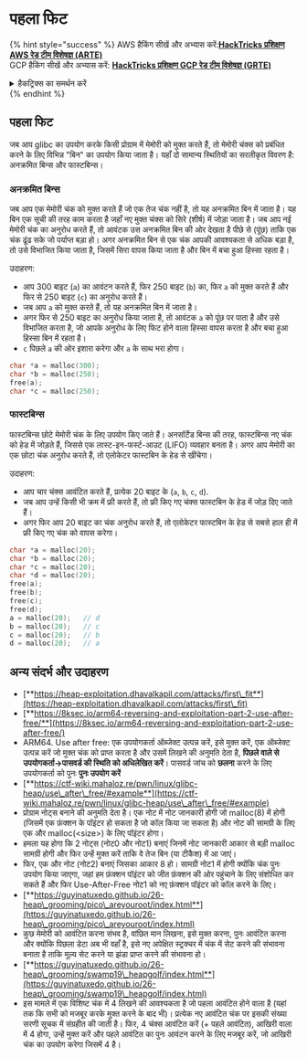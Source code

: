 # पहला फिट

{% hint style="success" %}
AWS हैकिंग सीखें और अभ्यास करें:<img src="/.gitbook/assets/arte.png" alt="" data-size="line">[**HackTricks प्रशिक्षण AWS रेड टीम विशेषज्ञ (ARTE)**](https://training.hacktricks.xyz/courses/arte)<img src="/.gitbook/assets/arte.png" alt="" data-size="line">\
GCP हैकिंग सीखें और अभ्यास करें: <img src="/.gitbook/assets/grte.png" alt="" data-size="line">[**HackTricks प्रशिक्षण GCP रेड टीम विशेषज्ञ (GRTE)**<img src="/.gitbook/assets/grte.png" alt="" data-size="line">](https://training.hacktricks.xyz/courses/grte)

<details>

<summary>हैकट्रिक्स का समर्थन करें</summary>

* [**सदस्यता योजनाएं**](https://github.com/sponsors/carlospolop) की जाँच करें!
* **शामिल हों** 💬 [**डिस्कॉर्ड समूह**](https://discord.gg/hRep4RUj7f) या [**टेलीग्राम समूह**](https://t.me/peass) या हमें **ट्विटर** 🐦 पर **फॉलो** करें [**@hacktricks\_live**](https://twitter.com/hacktricks\_live)**.**
* **हैकिंग ट्रिक्स साझा करें, हैकट्रिक्स** [**HackTricks**](https://github.com/carlospolop/hacktricks) और [**HackTricks Cloud**](https://github.com/carlospolop/hacktricks-cloud) github रेपो में PR जमा करके.

</details>
{% endhint %}

## **पहला फिट**

जब आप glibc का उपयोग करके किसी प्रोग्राम में मेमोरी को मुक्त करते हैं, तो मेमोरी चंक्स को प्रबंधित करने के लिए विभिन्न "बिन" का उपयोग किया जाता है। यहाँ दो सामान्य स्थितियों का सरलीकृत विवरण है: अनक्रमित बिन्स और फास्टबिन्स।

### अनक्रमित बिन्स

जब आप एक मेमोरी चंक को मुक्त करते हैं जो एक तेज चंक नहीं है, तो यह अनक्रमित बिन में जाता है। यह बिन एक सूची की तरह काम करता है जहाँ नए मुक्त चंक्स को सिरे (शीर्ष) में जोड़ा जाता है। जब आप नई मेमोरी चंक का अनुरोध करते हैं, तो आवंटक उस अनक्रमित बिन की ओर देखता है पीछे से (पूंछ) ताकि एक चंक ढूंढ सके जो पर्याप्त बड़ा हो। अगर अनक्रमित बिन से एक चंक आपकी आवश्यकता से अधिक बड़ा है, तो उसे विभाजित किया जाता है, जिसमें सिरा वापस किया जाता है और बिन में बचा हुआ हिस्सा रहता है।

उदाहरण:

* आप 300 बाइट (`a`) का आवंटन करते हैं, फिर 250 बाइट (`b`) का, फिर `a` को मुक्त करते हैं और फिर से 250 बाइट (`c`) का अनुरोध करते हैं।
* जब आप `a` को मुक्त करते हैं, तो यह अनक्रमित बिन में जाता है।
* अगर फिर से 250 बाइट का अनुरोध किया जाता है, तो आवंटक `a` को पूंछ पर पाता है और उसे विभाजित करता है, जो आपके अनुरोध के लिए फिट होने वाला हिस्सा वापस करता है और बचा हुआ हिस्सा बिन में रहता है।
* `c` पिछले `a` की ओर इशारा करेगा और `a` के साथ भरा होगा।
```c
char *a = malloc(300);
char *b = malloc(250);
free(a);
char *c = malloc(250);
```
### फास्टबिन्स

फास्टबिन्स छोटे मेमोरी चंक के लिए उपयोग किए जाते हैं। अनसॉर्टेड बिन्स की तरह, फास्टबिन्स नए चंक को हेड में जोड़ते हैं, जिससे एक लास्ट-इन-फर्स्ट-आउट (LIFO) व्यवहार बनता है। अगर आप मेमोरी का एक छोटा चंक अनुरोध करते हैं, तो एलोकेटर फास्टबिन के हेड से खींचेगा।

उदाहरण:

* आप चार चंक्स आवंटित करते हैं, प्रत्येक 20 बाइट के (`a`, `b`, `c`, `d`).
* जब आप उन्हें किसी भी क्रम में फ्री करते हैं, तो फ्री किए गए चंक्स फास्टबिन के हेड में जोड़ दिए जाते हैं।
* अगर फिर आप 20 बाइट का चंक अनुरोध करते हैं, तो एलोकेटर फास्टबिन के हेड से सबसे हाल ही में फ्री किए गए चंक को वापस करेगा।
```c
char *a = malloc(20);
char *b = malloc(20);
char *c = malloc(20);
char *d = malloc(20);
free(a);
free(b);
free(c);
free(d);
a = malloc(20);   // d
b = malloc(20);   // c
c = malloc(20);   // b
d = malloc(20);   // a
```
## अन्य संदर्भ और उदाहरण

* [**https://heap-exploitation.dhavalkapil.com/attacks/first\_fit**](https://heap-exploitation.dhavalkapil.com/attacks/first\_fit)
* [**https://8ksec.io/arm64-reversing-and-exploitation-part-2-use-after-free/**](https://8ksec.io/arm64-reversing-and-exploitation-part-2-use-after-free/)
* ARM64. Use after free: एक उपयोगकर्ता ऑब्जेक्ट उत्पन्न करें, इसे मुक्त करें, एक ऑब्जेक्ट उत्पन्न करें जो मुक्त चंक को प्राप्त करता है और उसमें लिखने की अनुमति देता है, **पिछले वाले से उपयोगकर्ता->पासवर्ड की स्थिति को अधिलेखित करें**। पासवर्ड जांच को **छलना** करने के लिए उपयोगकर्ता को पुनः **पुनः उपयोग करें**
* [**https://ctf-wiki.mahaloz.re/pwn/linux/glibc-heap/use\_after\_free/#example**](https://ctf-wiki.mahaloz.re/pwn/linux/glibc-heap/use\_after\_free/#example)
* प्रोग्राम नोट्स बनाने की अनुमति देता है। एक नोट में नोट जानकारी होगी जो malloc(8) में होगी (जिसमें एक फ़ंक्शन के पॉइंटर हो सकता है जो कॉल किया जा सकता है) और नोट की सामग्री के लिए एक और malloc(\<size>) के लिए पॉइंटर होगा।
* हमला यह होगा कि 2 नोट्स (नोट0 और नोट1) बनाएं जिनमें नोट जानकारी आकार से बड़ी malloc सामग्री होगी और फिर उन्हें मुक्त करें ताकि वे तेज बिन (या टीकैश) में आ जाएं।
* फिर, एक और नोट (नोट2) बनाएं जिसका आकार 8 हो। सामग्री नोट1 में होगी क्योंकि चंक पुनः उपयोग किया जाएगा, जहां हम फ़ंक्शन पॉइंटर को जीत फ़ंक्शन की ओर पहुंचाने के लिए संशोधित कर सकते हैं और फिर Use-After-Free नोट1 को नए फ़ंक्शन पॉइंटर को कॉल करने के लिए।
* [**https://guyinatuxedo.github.io/26-heap\_grooming/pico\_areyouroot/index.html**](https://guyinatuxedo.github.io/26-heap\_grooming/pico\_areyouroot/index.html)
* कुछ मेमोरी को आवंटित करना संभव है, वांछित मान लिखना, इसे मुक्त करना, पुनः आवंटित करना और क्योंकि पिछला डेटा अब भी वहाँ है, इसे नए अपेक्षित स्ट्रक्चर में चंक में सेट करने की संभावना बनाता है ताकि मूल्य सेट करने या झंडा प्राप्त करने की संभावना हो।
* [**https://guyinatuxedo.github.io/26-heap\_grooming/swamp19\_heapgolf/index.html**](https://guyinatuxedo.github.io/26-heap\_grooming/swamp19\_heapgolf/index.html)
* इस मामले में एक विशिष्ट चंक में 4 लिखने की आवश्यकता है जो पहला आवंटित होने वाला है (यहां तक कि सभी को मजबूर करके मुक्त करने के बाद भी)। प्रत्येक नए आवंटित चंक पर इसकी संख्या सरणी सूचक में संग्रहीत की जाती है। फिर, 4 चंक्स आवंटित करें (+ पहले आवंटित), आखिरी वाला में 4 होगा, उन्हें मुक्त करें और पहले आवंटित का पुनः आवंटन करने के लिए मजबूर करें, जो आखिरी चंक का उपयोग करेगा जिसमें 4 है।
